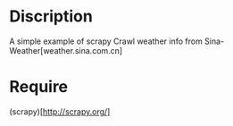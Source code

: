 # Discription
A simple example of scrapy
Crawl weather info from Sina-Weather[weather.sina.com.cn]
# Require
(scrapy)[http://scrapy.org/]
